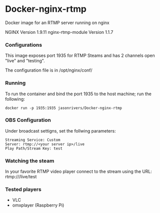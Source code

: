 # Docker-nginx-rtmp
Docker image for an RTMP server running on nginx

NGINX Version 1.9.11
nginx-rtmp-module Version 1.1.7

### Configurations
This image exposes port 1935 for RTMP Steams and has 2 channels open "live" and "testing".

The configuration file is in /opt/nginx/conf/

### Running

To run the container and bind the port 1935 to the host machine; run the following:
```
docker run -p 1935:1935 jasonrivers/Docker-nginx-rtmp
```

### OBS Configuration
Under broadcast settigns, set the follwing parameters:
```
Streaming Service: Custom
Server: rtmp://<your server ip>/live
Play Path/Stream Key: test
```

### Watching the steam

In your favorite RTMP video player connect to the stream using the URL:
rtmp://<your server ip>/live/test

### Tested players
 * VLC
 * omxplayer (Raspberry Pi)
